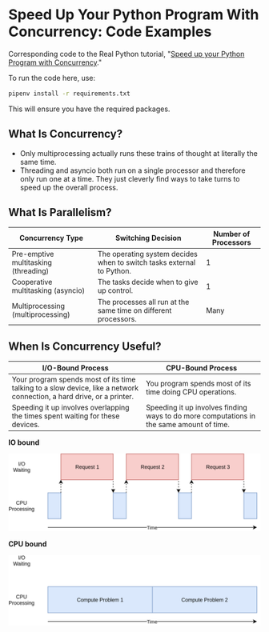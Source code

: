 # Speed Up Your Python Program With Concurrency: Code Examples

Corresponding code to the Real Python tutorial, "[Speed up your Python Program with Concurrency](https://realpython.com/python-concurrency/)."

To run the code here, use:

```bash
pipenv install -r requirements.txt
```

This will ensure you have the required packages.

## What Is Concurrency?

- Only multiprocessing actually runs these trains of thought at literally the
  same time.
- Threading and asyncio both run on a single processor and therefore only run
  one at a time. They just cleverly find ways to take turns to speed up the
  overall process.

## What Is Parallelism?

| Concurrency Type                     | Switching Decision                                                    | Number of Processors |
|--------------------------------------|-----------------------------------------------------------------------|----------------------|
| Pre-emptive multitasking (threading) | The operating system decides when to switch tasks external to Python. | 1                    |
| Cooperative multitasking (asyncio)   | The tasks decide when to give up control.                             | 1                    |
| Multiprocessing (multiprocessing)    | The processes all run at the same time on different processors.       | Many                 |

## When Is Concurrency Useful?

| I/O-Bound Process                                                                                                     | CPU-Bound Process                                                                        |
|-----------------------------------------------------------------------------------------------------------------------|------------------------------------------------------------------------------------------|
| Your program spends most of its time talking to a slow device, like a network connection, a hard drive, or a printer. | You program spends most of its time doing CPU operations.                                |
| Speeding it up involves overlapping the times spent waiting for these devices.                                        | Speeding it up involves finding ways to do more computations in the same amount of time. |

**IO bound**

![io bound](./img/IOBound.4810a888b457.png)

**CPU bound**

![cpu bound](./img/CPUBound.d2d32cb2626c.png)
